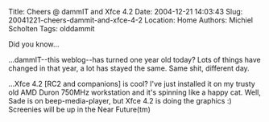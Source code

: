 Title: Cheers @ dammIT and Xfce 4.2
Date: 2004-12-21 14:03:43
Slug: 20041221-cheers-dammit-and-xfce-4-2
Location: Home
Authors: Michiel Scholten
Tags: olddammit

<p>Did you know...</p>
<p>...dammIT--this weblog--has turned one year old today? Lots of things have changed in that year, a lot has stayed the same. Same shit, different day.</p>
<p>...Xfce 4.2 [RC2 and companions] is cool? I've just installed it on my trusty old AMD Duron 750MHz workstation and it's spinning like a happy cat. Well, Sade is on beep-media-player, but Xfce 4.2 is doing the graphics :) Screenies will be up in the Near Future(tm)</p>